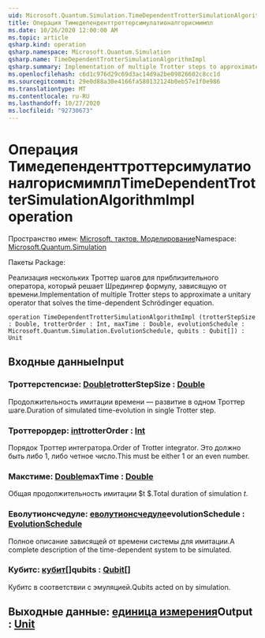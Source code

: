 ```yaml
---
uid: Microsoft.Quantum.Simulation.TimeDependentTrotterSimulationAlgorithmImpl
title: Операция Тимедепенденттроттерсимулатионалгорисмимпл
ms.date: 10/26/2020 12:00:00 AM
ms.topic: article
qsharp.kind: operation
qsharp.namespace: Microsoft.Quantum.Simulation
qsharp.name: TimeDependentTrotterSimulationAlgorithmImpl
qsharp.summary: Implementation of multiple Trotter steps to approximate a unitary operator that solves the time-dependent Schrödinger equation.
ms.openlocfilehash: c6d1c976d29c69d3ac14d9a2be09826602c8cc1d
ms.sourcegitcommit: 29e0d88a30e4166fa580132124b0eb57e1f0e986
ms.translationtype: MT
ms.contentlocale: ru-RU
ms.lasthandoff: 10/27/2020
ms.locfileid: "92730673"
---
```

# <a name="timedependenttrottersimulationalgorithmimpl-operation"></a><span data-ttu-id="1698c-102">Операция Тимедепенденттроттерсимулатионалгорисмимпл</span><span class="sxs-lookup"><span data-stu-id="1698c-102">TimeDependentTrotterSimulationAlgorithmImpl operation</span></span>

<span data-ttu-id="1698c-103">Пространство имен: [Microsoft. тактов. Моделирование](xref:Microsoft.Quantum.Simulation)</span><span class="sxs-lookup"><span data-stu-id="1698c-103">Namespace: [Microsoft.Quantum.Simulation](xref:Microsoft.Quantum.Simulation)</span></span>

<span data-ttu-id="1698c-104">Пакеты [](https://nuget.org/packages/)</span><span class="sxs-lookup"><span data-stu-id="1698c-104">Package: [](https://nuget.org/packages/)</span></span>


<span data-ttu-id="1698c-105">Реализация нескольких Троттер шагов для приблизительного оператора, который решает Шредингер формулу, зависящую от времени.</span><span class="sxs-lookup"><span data-stu-id="1698c-105">Implementation of multiple Trotter steps to approximate a unitary operator that solves the time-dependent Schrödinger equation.</span></span>

```qsharp
operation TimeDependentTrotterSimulationAlgorithmImpl (trotterStepSize : Double, trotterOrder : Int, maxTime : Double, evolutionSchedule : Microsoft.Quantum.Simulation.EvolutionSchedule, qubits : Qubit[]) : Unit
```


## <a name="input"></a><span data-ttu-id="1698c-106">Входные данные</span><span class="sxs-lookup"><span data-stu-id="1698c-106">Input</span></span>

### <a name="trotterstepsize--double"></a><span data-ttu-id="1698c-107">Троттерстепсизе: [Double](xref:microsoft.quantum.lang-ref.double)</span><span class="sxs-lookup"><span data-stu-id="1698c-107">trotterStepSize : [Double](xref:microsoft.quantum.lang-ref.double)</span></span>

<span data-ttu-id="1698c-108">Продолжительность имитации времени — развитие в одном Троттер шаге.</span><span class="sxs-lookup"><span data-stu-id="1698c-108">Duration of simulated time-evolution in single Trotter step.</span></span>


### <a name="trotterorder--int"></a><span data-ttu-id="1698c-109">Троттерордер: [int](xref:microsoft.quantum.lang-ref.int)</span><span class="sxs-lookup"><span data-stu-id="1698c-109">trotterOrder : [Int](xref:microsoft.quantum.lang-ref.int)</span></span>

<span data-ttu-id="1698c-110">Порядок Троттер интегратора.</span><span class="sxs-lookup"><span data-stu-id="1698c-110">Order of Trotter integrator.</span></span> <span data-ttu-id="1698c-111">Это должно быть либо 1, либо четное число.</span><span class="sxs-lookup"><span data-stu-id="1698c-111">This must be either 1 or an even number.</span></span>


### <a name="maxtime--double"></a><span data-ttu-id="1698c-112">Макстиме: [Double](xref:microsoft.quantum.lang-ref.double)</span><span class="sxs-lookup"><span data-stu-id="1698c-112">maxTime : [Double](xref:microsoft.quantum.lang-ref.double)</span></span>

<span data-ttu-id="1698c-113">Общая продолжительность имитации $t $.</span><span class="sxs-lookup"><span data-stu-id="1698c-113">Total duration of simulation $t$.</span></span>


### <a name="evolutionschedule--evolutionschedule"></a><span data-ttu-id="1698c-114">Еволутионсчедуле: [еволутионсчедуле](xref:Microsoft.Quantum.Simulation.EvolutionSchedule)</span><span class="sxs-lookup"><span data-stu-id="1698c-114">evolutionSchedule : [EvolutionSchedule](xref:Microsoft.Quantum.Simulation.EvolutionSchedule)</span></span>

<span data-ttu-id="1698c-115">Полное описание зависящей от времени системы для имитации.</span><span class="sxs-lookup"><span data-stu-id="1698c-115">A complete description of the time-dependent system to be simulated.</span></span>


### <a name="qubits--qubit"></a><span data-ttu-id="1698c-116">Кубитс: [кубит](xref:microsoft.quantum.lang-ref.qubit)[]</span><span class="sxs-lookup"><span data-stu-id="1698c-116">qubits : [Qubit](xref:microsoft.quantum.lang-ref.qubit)[]</span></span>

<span data-ttu-id="1698c-117">Кубитс в соответствии с эмуляцией.</span><span class="sxs-lookup"><span data-stu-id="1698c-117">Qubits acted on by simulation.</span></span>



## <a name="output--unit"></a><span data-ttu-id="1698c-118">Выходные данные: [единица измерения](xref:microsoft.quantum.lang-ref.unit)</span><span class="sxs-lookup"><span data-stu-id="1698c-118">Output : [Unit](xref:microsoft.quantum.lang-ref.unit)</span></span>

